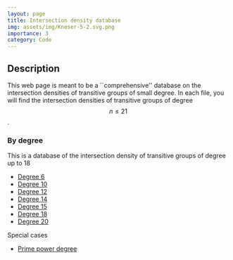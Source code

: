 ```yaml
---
layout: page
title: Intersection density database
img: assets/img/Kneser-5-2.svg.png
importance: 3
category: Code
---
```




## Description

This web page is meant to be a ``comprehensive'' database on the intersection densities of transitive groups of small degree. In each file, you will find the intersection densities of transitive groups of degree $$n \leq 21$$.


### By degree

This is a database of the intersection density of transitive groups of degree up to 18

* [Degree 6](/assets/data/Degree-6)
* [Degree 10](/assets/data/Degree-10)
* [Degree 12](/assets/data/Degree-12)
* [Degree 14](/assets/data/Degree-14)
* [Degree 15](/assets/data/Degree-15)
* [Degree 18](/assets/data/Degree-18)
* [Degree 20](/assets/data/Degree-18)

Special cases

* [Prime power degree](prime-power-or-product-of-two-odd-primes.html)